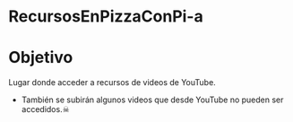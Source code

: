 # RecursosEnPizzaConPi-a


# Objetivo

Lugar donde acceder a recursos de videos de YouTube.
- También se subirán algunos videos que desde YouTube no pueden ser accedidos.☠
